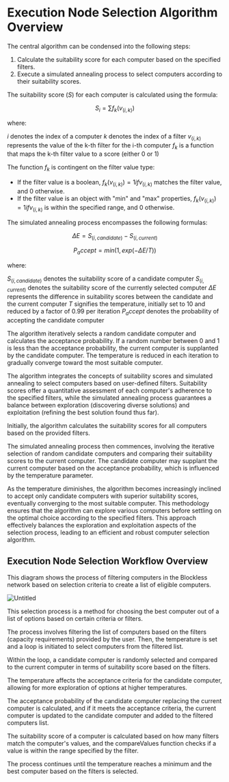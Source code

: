 # Execution Node Selection Algorithm Overview

The central algorithm can be condensed into the following steps:

1. Calculate the suitability score for each computer based on the specified filters.
2. Execute a simulated annealing process to select computers according to their suitability scores.

The suitability score ($S$) for each computer is calculated using the formula:

$$
S_i = ∑f_k(v_(i, k))
$$

where:

$i$  denotes the index of a computer
$k$  denotes the index of a filter
$v_(i, k)$  represents the value of the k-th filter for the i-th computer
$f_k$  is a function that maps the k-th filter value to a score (either 0 or 1)

The function $f_k$  is contingent on the filter value type:

- If the filter value is a boolean,  $f_k(v_(i, k)) = 1 if v_(i, k)$ matches the filter value, and 0 otherwise.
- If the filter value is an object with "min" and "max" properties, $f_k(v_(i, k)) = 1 if v_(i, k)$ is within the specified range, and 0 otherwise.

The simulated annealing process encompasses the following formulas:

$$
ΔE = S_(i, candidate) - S_(i, current) 
$$

$$
P_accept = min(1, exp(-ΔE/T))
$$

where:

$S_(i, candidate)$  denotes the suitability score of a candidate computer
$S_(i, current)$ denotes the suitability score of the currently selected computer
$ΔE$  represents the difference in suitability scores between the candidate and the current computer
$T$  signifies the temperature, initially set to 10 and reduced by a factor of 0.99 per iteration
$P_accept$ denotes the probability of accepting the candidate computer

The algorithm iteratively selects a random candidate computer and calculates the acceptance probability. If a random number between 0 and 1 is less than the acceptance probability, the current computer is supplanted by the candidate computer. The temperature is reduced in each iteration to gradually converge toward the most suitable computer.

The algorithm integrates the concepts of suitability scores and simulated annealing to select computers based on user-defined filters. Suitability scores offer a quantitative assessment of each computer's adherence to the specified filters, while the simulated annealing process guarantees a balance between exploration (discovering diverse solutions) and exploitation (refining the best solution found thus far).

Initially, the algorithm calculates the suitability scores for all computers based on the provided filters.

The simulated annealing process then commences, involving the iterative selection of random candidate computers and comparing their suitability scores to the current computer. The candidate computer may supplant the current computer based on the acceptance probability, which is influenced by the temperature parameter.

As the temperature diminishes, the algorithm becomes increasingly inclined to accept only candidate computers with superior suitability scores, eventually converging to the most suitable computer. This methodology ensures that the algorithm can explore various computers before settling on the optimal choice according to the specified filters. This approach effectively balances the exploration and exploitation aspects of the selection process, leading to an efficient and robust computer selection algorithm.

## Execution Node Selection Workflow Overview

This diagram shows the process of filtering computers in the Blockless network based on selection criteria to create a list of eligible computers.

![Untitled](/docs/protocol/networking/Untitled.png)

This selection process is a method for choosing the best computer out of a list of options based on certain criteria or filters.

The process involves filtering the list of computers based on the filters (capacity requirements) provided by the user. Then, the temperature is set and a loop is initiated to select computers from the filtered list.

Within the loop, a candidate computer is randomly selected and compared to the current computer in terms of suitability score based on the filters.

The temperature affects the acceptance criteria for the candidate computer, allowing for more exploration of options at higher temperatures.

The acceptance probability of the candidate computer replacing the current computer is calculated, and if it meets the acceptance criteria, the current computer is updated to the candidate computer and added to the filtered computers list.

The suitability score of a computer is calculated based on how many filters match the computer's values, and the compareValues function checks if a value is within the range specified by the filter.

The process continues until the temperature reaches a minimum and the best computer based on the filters is selected.
